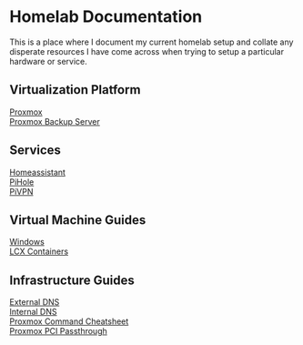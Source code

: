 # Homelab Documentation
This is a place where I document my current homelab setup and collate any disperate 
resources I have come across when trying to setup a particular hardware or service.

## Virtualization Platform
[Proxmox](./proxmox/README.md)  
[Proxmox Backup Server](./proxmox/pbs/README.md)

## Services
[Homeassistant](./homeassistant/README.md)  
[PiHole](./pihole/README.md)  
[PiVPN](./pivpn/README.md)  

## Virtual Machine Guides
[Windows](./windows/README.md)  
[LCX Containers]()  

## Infrastructure Guides
[External DNS]()  
[Internal DNS]()  
[Proxmox Command Cheatsheet]()  
[Proxmox PCI Passthrough](./proxmox/pci_passthrough.md)  
